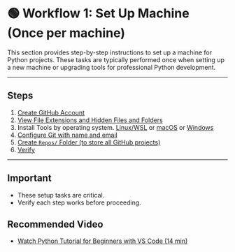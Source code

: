 # 🟢 Workflow 1: Set Up Machine (Once per machine)

This section provides step-by-step instructions to set up a machine for Python projects.
These tasks are typically performed once when setting up a new machine or upgrading tools for professional Python development.

---

## Steps

1. [Create GitHub Account](01-create-github-account.md)
2. [View File Extensions and Hidden Files and Folders](02-view-hidden-files-and-extensions.md)
3. Install Tools by operating system. [Linux/WSL](03a-linux-install-tools.md) or
 [macOS](03b-mac-install-tools.md) or [Windows](03c-windows-install-tools.md)
1. [Configure Git with name and email](04-configure-git.md)
2. [Create `Repos/` Folder (to store all GitHub projects)](05-create-repos-folder.md)
3. [Verify](06-verify.md)

---

## Important

- These setup tasks are critical.
- Verify each step works before proceeding.

## Recommended Video

- [Watch Python Tutorial for Beginners with VS Code (14 min)](https://www.youtube.com/watch?v=6i3e-j3wSf0)
